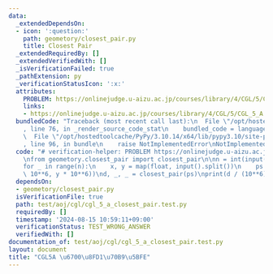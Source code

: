 ```yaml
---
data:
  _extendedDependsOn:
  - icon: ':question:'
    path: geometory/closest_pair.py
    title: Closest Pair
  _extendedRequiredBy: []
  _extendedVerifiedWith: []
  _isVerificationFailed: true
  _pathExtension: py
  _verificationStatusIcon: ':x:'
  attributes:
    PROBLEM: https://onlinejudge.u-aizu.ac.jp/courses/library/4/CGL/5/CGL_5_A
    links:
    - https://onlinejudge.u-aizu.ac.jp/courses/library/4/CGL/5/CGL_5_A
  bundledCode: "Traceback (most recent call last):\n  File \"/opt/hostedtoolcache/PyPy/3.10.14/x64/lib/pypy3.10/site-packages/onlinejudge_verify/documentation/build.py\"\
    , line 76, in _render_source_code_stat\n    bundled_code = language.bundle(\n\
    \  File \"/opt/hostedtoolcache/PyPy/3.10.14/x64/lib/pypy3.10/site-packages/onlinejudge_verify/languages/python.py\"\
    , line 96, in bundle\n    raise NotImplementedError\nNotImplementedError\n"
  code: "# verification-helper: PROBLEM https://onlinejudge.u-aizu.ac.jp/courses/library/4/CGL/5/CGL_5_A\n\
    \nfrom geometory.closest_pair import closest_pair\n\nn = int(input())\nps = []\n\
    for _ in range(n):\n    x, y = map(float, input().split())\n    ps.append((x *\
    \ 10**6, y * 10**6))\nd, _, _ = closest_pair(ps)\nprint(d / (10**6))\n"
  dependsOn:
  - geometory/closest_pair.py
  isVerificationFile: true
  path: test/aoj/cgl/cgl_5_a_closest_pair.test.py
  requiredBy: []
  timestamp: '2024-08-15 10:59:11+09:00'
  verificationStatus: TEST_WRONG_ANSWER
  verifiedWith: []
documentation_of: test/aoj/cgl/cgl_5_a_closest_pair.test.py
layout: document
title: "CGL5A \u6700\u8FD1\u70B9\u5BFE"
---
```


